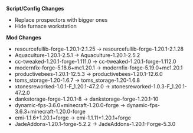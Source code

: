 **Script/Config Changes**
- Replace prospectors with bigger ones
- Hide furnace workstation

**Mod Changes**
- resourcefullib-forge-1.20.1-2.1.25 -> resourcefullib-forge-1.20.1-2.1.28
- Aquaculture-1.20.1-2.5.1 -> Aquaculture-1.20.1-2.5.2
- cc-tweaked-1.20.1-forge-1.111.0 -> cc-tweaked-1.20.1-forge-1.112.0
- modernfix-forge-5.18.6+mc1.20.1 -> modernfix-forge-5.19.0+mc1.20.1
- productivebees-1.20.1-12.5.3 -> productivebees-1.20.1-12.6.0
- toms_storage-1.20-1.6.7 -> toms_storage-1.20-1.6.8
- xtonesreworked-1.0.1-F_1.20.1-47.2.0 -> xtonesreworked-1.0.3-F_1.20.1-47.2.0
- dankstorage-forge-1.20.1-8 -> dankstorage-forge-1.20.1-10
- dynamic-fps-3.6.0+minecraft-1.20.0-forge -> dynamic-fps-3.6.3+minecraft-1.20.0-forge
- emi-1.1.6+1.20.1+forge -> emi-1.1.11+1.20.1+forge
- JadeAddons-1.20.1-forge-5.2.2 -> JadeAddons-1.20.1-Forge-5.3.0